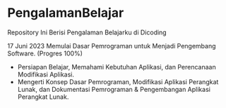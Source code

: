# PengalamanBelajar
Repository Ini Berisi Pengalaman Belajarku di Dicoding

17 Juni 2023
Memulai Dasar Pemrograman untuk Menjadi Pengembang Software. (Progres 100%)
* Persiapan Belajar, Memahami Kebutuhan Aplikasi, dan Perencanaan Modifikasi Aplikasi.
* Mengerti Konsep Dasar Pemrograman, Modifikasi Aplikasi Perangkat Lunak, dan Dokumentasi Pemrograman & Pengembangan Aplikasi Perangkat Lunak.
